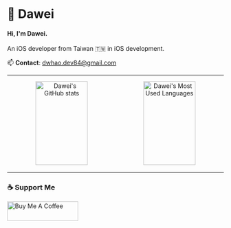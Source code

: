 #  Dawei
#### Hi, I'm Dawei.
An iOS developer from Taiwan 🇹🇼 in iOS development.

📫 **Contact**: [dwhao.dev84@gmail.com](mailto:dwhao.dev84@gmail.com)

---

<div align="center">
  <img width="49%" height="195px" src="https://github-readme-stats.vercel.app/api?username=dwhao84&show_icons=true&theme=radical" alt="Dawei's GitHub stats" /> 
  <img width="49%" height="195px" src="https://github-readme-stats.vercel.app/api/top-langs/?username=dwhao84&layout=donut&theme=radical" alt="Dawei's Most Used Languages" />
</div>

---

### ☕ Support Me
<a href="https://www.buymeacoffee.com/Dawei_dev84" target="_blank">
  <img src="https://cdn.buymeacoffee.com/buttons/v2/default-violet.png" alt="Buy Me A Coffee" style="height: 45px;width: 165px;">
</a>
